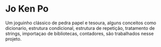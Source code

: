 # Jo Ken Po
 Um joguinho clássico de pedra papel e tesoura, alguns conceitos como dicionario, estrutura condicional, estrutura de repetição, tratamento de strings, importaçao de bibliotecas, 
 contadores, são trabalhados nesse projeto.
